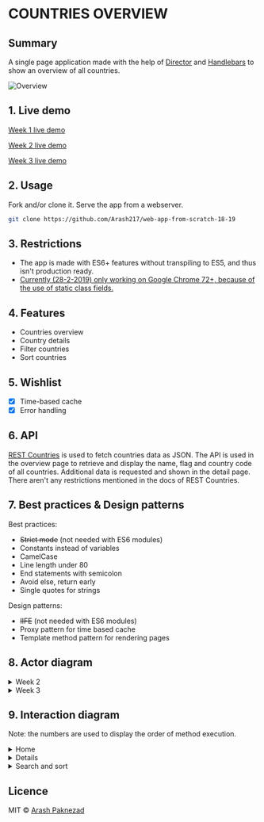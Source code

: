 # COUNTRIES OVERVIEW

## Summary

A single page application made with the help of 
[Director](https://github.com/flatiron/director) 
and 
[Handlebars](https://github.com/wycats/handlebars.js/) 
to show an overview of all countries.

![Overview](../master/images/app.png)

<!--
inhoudsopgave
 -->

## 1. Live demo

[Week 1 live demo](https://arash217.github.io/web-app-from-scratch-18-19/week1)

[Week 2 live demo](https://arash217.github.io/web-app-from-scratch-18-19/week2)

[Week 3 live demo](https://arash217.github.io/web-app-from-scratch-18-19/week3)

## 2. Usage

Fork and/or clone it. Serve the app from a webserver.
```bash
git clone https://github.com/Arash217/web-app-from-scratch-18-19
```

## 3. Restrictions

- The app is made with ES6+ features without transpiling to ES5, and thus isn't production ready. 
- [Currently (28-2-2019) only working on Google Chrome 72+, because of the use of static class fields.](https://kangax.github.io/compat-table/esnext/)

## 4. Features

- Countries overview 
- Country details
- Filter countries
- Sort countries

## 5. Wishlist

- [x] Time-based cache
- [x] Error handling

## 6. API

[REST Countries](https://restcountries.eu) is used to fetch countries data as JSON.
The API is used in the overview page to retrieve and display the name, flag and country code of all countries.
Additional data is requested and shown in the detail page.
<br/>
There aren't any restrictions mentioned in the docs of REST Countries.

## 7. Best practices & Design patterns
Best practices:
- ~~Strict mode~~ (not needed with ES6 modules)
- Constants instead of variables
- CamelCase
- Line length under 80
- End statements with semicolon
- Avoid else, return early
- Single quotes for strings

Design patterns:
+ ~~IIFE~~ (not needed with ES6 modules)
+ Proxy pattern for time based cache
+ Template method pattern for rendering pages

## 8. Actor diagram
 
<details>
<summary>Week 2</summary>

![Actor diagram](../master/images/actor-diagram-w2.jpg)
</details>

<details>
<summary>Week 3</summary>

![Actor diagram](../master/images/actor-diagram-w3.jpg)
</details>

## 9. Interaction diagram
Note: the numbers are used to display the order of method execution.

<details>
<summary>Home</summary>

![Actor diagram](../master/images/home-interaction.jpg)
</details>

<details>
<summary>Details</summary>

![Actor diagram](../master/images/details-interaction.jpg)
</details>

<details>
<summary>Search and sort</summary>

![Actor diagram](../master/images/search-and-sort-interaction.jpg)
</details>

## Licence
MIT © [Arash Paknezad](https://github.com/Arash217)